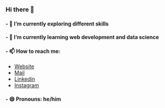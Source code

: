 ### Hi there 👋

<!--
**divyakumar31/divyakumar31** is a ✨ _special_ ✨ repository because its `README.md` (this file) appears on your GitHub profile.

Here are some ideas to get you started:

- 🔭 I’m currently working on ...
- 🌱 I’m currently learning ...
- 👯 I’m looking to collaborate on ...
- 🤔 I’m looking for help with ...
- 💬 Ask me about ...
- 📫 How to reach me: ...
- 😄 Pronouns: ...
- ⚡ Fun fact: ...
-->
#### - 🔭 I’m currently exploring different skills
#### - 🌱 I’m currently learning web development and data science
#### - 📫 How to reach me: <br>
- [Website](https://divyapatel-31.web.app) <br>
- [Mail](mailto:d.b.patel691@gmail.com)<br>
- [Linkedin](https://www.linkedin.com/in/divyapatel31)
- [Instagram](https://www.instagram.com/divy_patel31/)
#### - 😄 Pronouns: he/him

